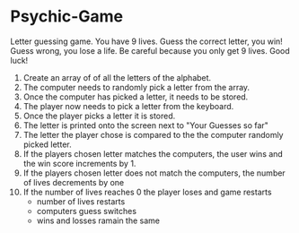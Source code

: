 # Psychic-Game
Letter guessing game. You have 9 lives. Guess the correct letter, you win! Guess wrong, you lose a life. Be careful because you only get 9 lives. Good luck!


1. Create an array of of all the letters of the alphabet. 
2. The computer needs to randomly pick a letter from the array.
3. Once the computer has picked a letter, it needs to be stored.
4. The player now needs to pick a letter from the keyboard.
5. Once the player picks a letter it is stored.
6. The letter is printed onto the screen next to "Your Guesses so far"
7. The letter the player chose is compared to the the computer randomly picked letter.
8. If the players chosen letter matches the computers, the user wins and the win score increments by 1.
9. If the players chosen letter does not match the computers, the number of lives decrements by one 
10. If the number of lives reaches 0 the player loses and game restarts
    - number of lives restarts
    - computers guess switches
    - wins and losses ramain the same

